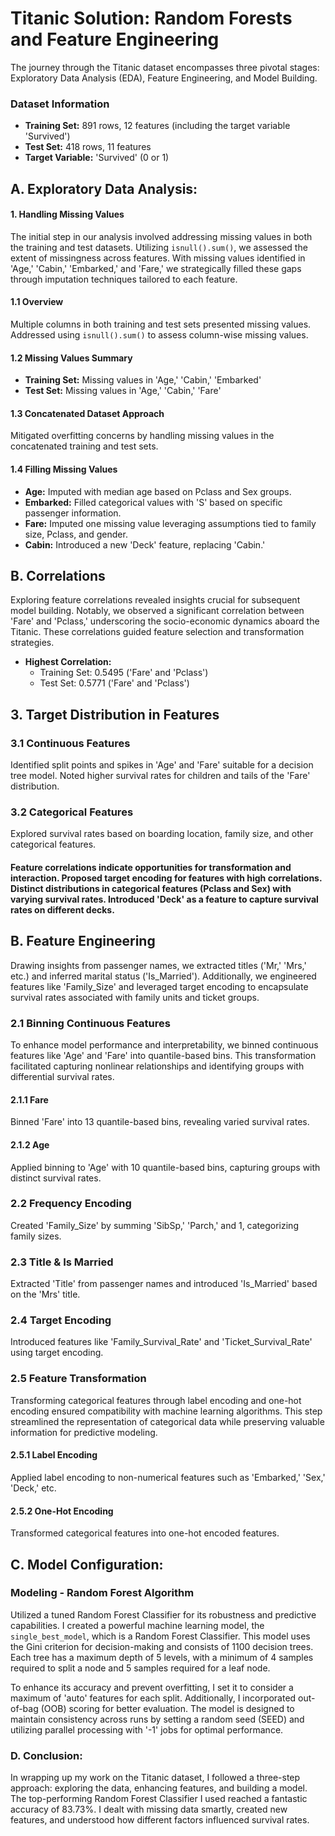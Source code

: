 # Titanic Solution: Random Forests and Feature Engineering

The journey through the Titanic dataset encompasses three pivotal stages: Exploratory Data Analysis (EDA), Feature Engineering, and Model Building.

### Dataset Information

- **Training Set:** 891 rows, 12 features (including the target variable 'Survived')
- **Test Set:** 418 rows, 11 features
- **Target Variable:** 'Survived' (0 or 1)

## A. Exploratory Data Analysis:

#### 1. Handling Missing Values
The initial step in our analysis involved addressing missing values in both the training and test datasets. Utilizing `isnull().sum()`, we assessed the extent of missingness across features. With missing values identified in 'Age,' 'Cabin,' 'Embarked,' and 'Fare,' we strategically filled these gaps through imputation techniques tailored to each feature.

#### 1.1 Overview
Multiple columns in both training and test sets presented missing values. Addressed using `isnull().sum()` to assess column-wise missing values.

#### 1.2 Missing Values Summary
- **Training Set:** Missing values in 'Age,' 'Cabin,' 'Embarked'
- **Test Set:** Missing values in 'Age,' 'Cabin,' 'Fare'

#### 1.3 Concatenated Dataset Approach
Mitigated overfitting concerns by handling missing values in the concatenated training and test sets.

#### 1.4 Filling Missing Values
- **Age:** Imputed with median age based on Pclass and Sex groups.
- **Embarked:** Filled categorical values with 'S' based on specific passenger information.
- **Fare:** Imputed one missing value leveraging assumptions tied to family size, Pclass, and gender.
- **Cabin:** Introduced a new 'Deck' feature, replacing 'Cabin.'

## B. Correlations
Exploring feature correlations revealed insights crucial for subsequent model building. Notably, we observed a significant correlation between 'Fare' and 'Pclass,' underscoring the socio-economic dynamics aboard the Titanic. These correlations guided feature selection and transformation strategies.

- **Highest Correlation:**
  - Training Set: 0.5495 ('Fare' and 'Pclass')
  - Test Set: 0.5771 ('Fare' and 'Pclass')

## 3. Target Distribution in Features

### 3.1 Continuous Features
Identified split points and spikes in 'Age' and 'Fare' suitable for a decision tree model. Noted higher survival rates for children and tails of the 'Fare' distribution.

### 3.2 Categorical Features
Explored survival rates based on boarding location, family size, and other categorical features.

#### Feature correlations indicate opportunities for transformation and interaction. Proposed target encoding for features with high correlations. Distinct distributions in categorical features (Pclass and Sex) with varying survival rates. Introduced 'Deck' as a feature to capture survival rates on different decks.

## B. Feature Engineering
Drawing insights from passenger names, we extracted titles ('Mr,' 'Mrs,' etc.) and inferred marital status ('Is_Married'). Additionally, we engineered features like 'Family_Size' and leveraged target encoding to encapsulate survival rates associated with family units and ticket groups.

### 2.1 Binning Continuous Features
To enhance model performance and interpretability, we binned continuous features like 'Age' and 'Fare' into quantile-based bins. This transformation facilitated capturing nonlinear relationships and identifying groups with differential survival rates.
#### 2.1.1 Fare
Binned 'Fare' into 13 quantile-based bins, revealing varied survival rates.

#### 2.1.2 Age
Applied binning to 'Age' with 10 quantile-based bins, capturing groups with distinct survival rates.

### 2.2 Frequency Encoding
Created 'Family_Size' by summing 'SibSp,' 'Parch,' and 1, categorizing family sizes.

### 2.3 Title & Is Married
Extracted 'Title' from passenger names and introduced 'Is_Married' based on the 'Mrs' title.

### 2.4 Target Encoding
Introduced features like 'Family_Survival_Rate' and 'Ticket_Survival_Rate' using target encoding.

### 2.5 Feature Transformation
Transforming categorical features through label encoding and one-hot encoding ensured compatibility with machine learning algorithms. This step streamlined the representation of categorical data while preserving valuable information for predictive modeling.

#### 2.5.1 Label Encoding
Applied label encoding to non-numerical features such as 'Embarked,' 'Sex,' 'Deck,' etc.

#### 2.5.2 One-Hot Encoding
Transformed categorical features into one-hot encoded features.

## C. Model Configuration:

###  Modeling - Random Forest Algorithm

Utilized a tuned Random Forest Classifier for its robustness and predictive capabilities.
I created a powerful machine learning model, the `single_best_model`, which is a Random Forest Classifier. This model uses the Gini criterion for decision-making and consists of 1100 decision trees. Each tree has a maximum depth of 5 levels, with a minimum of 4 samples required to split a node and 5 samples required for a leaf node.

To enhance its accuracy and prevent overfitting, I set it to consider a maximum of 'auto' features for each split. Additionally, I incorporated out-of-bag (OOB) scoring for better evaluation. The model is designed to maintain consistency across runs by setting a random seed (SEED) and utilizing parallel processing with '-1' jobs for optimal performance.

### D. Conclusion:

In wrapping up my work on the Titanic dataset, I followed a three-step approach: exploring the data, enhancing features, and building a model. The top-performing Random Forest Classifier I used reached a fantastic accuracy of 83.73%. I dealt with missing data smartly, created new features, and understood how different factors influenced survival rates.
